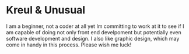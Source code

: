 # Kreul & Unusual 
I am a beginner, not a coder at all yet Im committing to work at it to see if
I am capable of doing not only front end develpoment but potentially even software development and design. I also like graphic design, which may come in handy in this process. 
Please wish me luck! 
